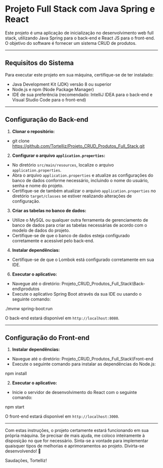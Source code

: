# Projeto Full Stack com Java Spring e React

Este projeto é uma aplicação de inicialização no desenvolvimento web full stack, utilizando Java Spring para o back-end e React JS para o front-end. O objetivo do software é fornecer um sistema CRUD de produtos.

---

## Requisitos do Sistema

Para executar este projeto em sua máquina, certifique-se de ter instalado:

- Java Development Kit (JDK) versão 8 ou superior
- Node.js e npm (Node Package Manager)
- IDE de sua preferência (recomendado: IntelliJ IDEA para o back-end e Visual Studio Code para o front-end)

---

## Configuração do Back-end

1. **Clonar o repositório:**

- git clone https://github.com/Tortelliz/Projeto_CRUD_Produtos_Full_Stack.git

2. **Configurar o arquivo `application.properties`:**
- No diretório `src/main/resources`, localize o arquivo `application.properties`.
- Abra o arquivo `application.properties` e atualize as configurações do banco de dados conforme necessário, incluindo o nome do usuário, senha e nome do projeto.
- Certifique-se de também atualizar o arquivo `application.properties` no diretório `target/classes` se estiver realizando alterações de configuração.

3. **Criar as tabelas no banco de dados:**
- Utilize o MySQL ou qualquer outra ferramenta de gerenciamento de banco de dados para criar as tabelas necessárias de acordo com o modelo de dados do projeto.
- Certifique-se de que o banco de dados esteja configurado corretamente e acessível pelo back-end.

4. **Instalar dependências:**
- Certifique-se de que o Lombok está configurado corretamente em sua IDE.

6. **Executar o aplicativo:**
- Navegue até o diretório: Projeto_CRUD_Produtos_Full_Stack\Back-end\produtos
- Execute o aplicativo Spring Boot através da sua IDE ou usando o seguinte comando:

./mvnw spring-boot:run

O back-end estará disponível em `http://localhost:8080`.

---

## Configuração do Front-end

1. **Instalar dependências:**
- Navegue até o diretório: Projeto_CRUD_Produtos_Full_Stack\Front-end
- Execute o seguinte comando para instalar as dependências do Node.js:

npm install

2. **Executar o aplicativo:**
- Inicie o servidor de desenvolvimento do React com o seguinte comando:

npm start

O front-end estará disponível em `http://localhost:3000`.

---

Com estas instruções, o projeto certamente estará funcionando em sua própria máquina. Se precisar de mais ajuda, me coloco inteiramente à disposição no que for necessário.
Sinta-se a vontade para implementar quaisquer tipos de melhorias e aprimoramentos ao projeto.
Divirta-se desenvolvendo! 🚀

Saudações, Tortelliz!
